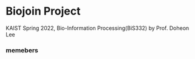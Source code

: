 # Biojoin Project 
KAIST Spring 2022, Bio-Information Processing(BiS332) by Prof. Doheon Lee
### memebers